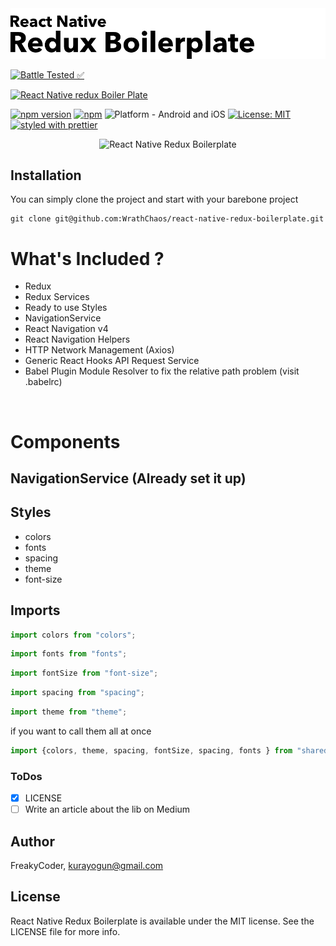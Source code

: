 <img alt="React Native Redux Boilerplate" src="https://github.com/WrathChaos/react-native-redux-boilerplate/blob/master/assets/logo.png" width="1050"/>


[![Battle Tested ✅](https://img.shields.io/badge/-Battle--Tested%20%E2%9C%85-03666e?style=for-the-badge)](https://github.com/WrathChaos/react-native-redux-boilerplate)


[![React Native redux Boiler Plate](https://img.shields.io/badge/-React%20Native%20redux%20Boilerplate-lightgrey?style=for-the-badge)](https://github.com/WrathChaos/react-native-redux-boilerplate)


[![npm version](https://img.shields.io/npm/v/@freakycoder/react-native-redux-boilerplate.svg?style=for-the-badge)](https://www.npmjs.com/package/react-native-redux-boilerplate)
[![npm](https://img.shields.io/npm/dt/@freakycoder/react-native-redux-boilerplate.svg?style=for-the-badge)](https://www.npmjs.com/package/react-native-redux-boilerplate)
![Platform - Android and iOS](https://img.shields.io/badge/platform-Android%20%7C%20iOS-blue.svg?style=for-the-badge)
[![License: MIT](https://img.shields.io/badge/License-MIT-green.svg?style=for-the-badge)](https://opensource.org/licenses/MIT)
[![styled with prettier](https://img.shields.io/badge/styled_with-prettier-ff69b4.svg?style=for-the-badge)](https://github.com/prettier/prettier)

<p align="center">
  <img alt="React Native Redux Boilerplate"
        src="https://github.com/WrathChaos/react-native-redux-boilerplate/blob/master/assets/Screenshots/JSreduxBoilerplate.png" />
</p>

## Installation

You can simply clone the project and start with your barebone project

```
git clone git@github.com:WrathChaos/react-native-redux-boilerplate.git
```


# What's Included ? 

- Redux
- Redux Services
- Ready to use Styles
- NavigationService
- React Navigation v4
- React Navigation Helpers
- HTTP Network Management (Axios)
- Generic React Hooks API Request Service
- Babel Plugin Module Resolver to fix the relative path problem (visit .babelrc)

<br>

# Components

## NavigationService (Already set it up)

## Styles

- colors
- fonts
- spacing
- theme
- font-size




## Imports

```js
import colors from "colors";
```

```js
import fonts from "fonts";
```

```js
import fontSize from "font-size";
```

```js
import spacing from "spacing";
```

```js
import theme from "theme";
```

if you want to call them all at once

```js
import {colors, theme, spacing, fontSize, spacing, fonts } from "shared-styles/index";
```

### ToDos

- [x] LICENSE
- [ ] Write an article about the lib on Medium

## Author

FreakyCoder, kurayogun@gmail.com

## License

React Native Redux Boilerplate is available under the MIT license. See the LICENSE file for more info.
